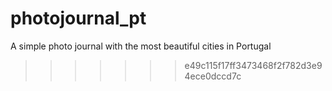 # photojournal_pt

A simple photo journal with the most beautiful cities in Portugal

> > > > > > > e49c115f17ff3473468f2f782d3e94ece0dccd7c
